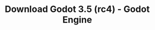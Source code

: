 ---
# Generated by /tools/generators/src/download_archive_generator !!! do not edit by hand !!!
title: 'Download Godot 3.5 (rc4) - Godot Engine'
type: 'download/archive'
name: '3.5'
flavor: 'rc4'
release_date: '2022-06-17T03:00:00-00:00'
release_notes: 'article/release-candidate-godot-3-5-rc-4/'
primaryPlatforms:
  - 'android.apk'
  - 'linux.64'
  - 'macos.universal'
  - 'windows.64'
  - 'linux_server.headless.64'
  - 'web'
  - 'templates'
links:
  android.apk:
    name: 'android.apk'
    title: 'Android'
    caption: 'Universal APK (ARM64 + ARMv7 + x86_64 + x86)'
    tags:
      - 'APK download'
      - 'ARM64/v7'
      - 'x86 (64 & 32 bit)'
    hosts:
      github_builds:
        regular: 'https://github.com/godotengine/godot-builds/releases/download/3.5-rc4/Godot_v3.5-rc4_android_editor.apk'
        mono: '#'
      github:
        regular: 'https://github.com/godotengine/godot/releases/download/3.5-rc4/Godot_v3.5-rc4_android_editor.apk'
        mono: '#'
  linux.64:
    name: 'linux.64'
    title: 'Linux'
    caption: 'Standard (x86_64)'
    tags:
      - '64 bit'
    hosts:
      github_builds:
        regular: 'https://github.com/godotengine/godot-builds/releases/download/3.5-rc4/Godot_v3.5-rc4_x11.64.zip'
        mono: 'https://github.com/godotengine/godot-builds/releases/download/3.5-rc4/Godot_v3.5-rc4_mono_x11_64.zip'
      github:
        regular: 'https://github.com/godotengine/godot/releases/download/3.5-rc4/Godot_v3.5-rc4_x11.64.zip'
        mono: 'https://github.com/godotengine/godot/releases/download/3.5-rc4/Godot_v3.5-rc4_mono_x11_64.zip'
  macos.universal:
    name: 'macos.universal'
    title: 'macOS'
    caption: 'Universal (x86_64 + Apple Silicon)'
    tags:
      - 'Intel/Apple Silicon'
      - '64 bit'
    hosts:
      github_builds:
        regular: 'https://github.com/godotengine/godot-builds/releases/download/3.5-rc4/Godot_v3.5-rc4_osx.universal.zip'
        mono: 'https://github.com/godotengine/godot-builds/releases/download/3.5-rc4/Godot_v3.5-rc4_mono_osx.universal.zip'
      github:
        regular: 'https://github.com/godotengine/godot/releases/download/3.5-rc4/Godot_v3.5-rc4_osx.universal.zip'
        mono: 'https://github.com/godotengine/godot/releases/download/3.5-rc4/Godot_v3.5-rc4_mono_osx.universal.zip'
  windows.64:
    name: 'windows.64'
    title: 'Windows'
    caption: 'Standard (x86_64)'
    tags:
      - '64 bit'
    hosts:
      github_builds:
        regular: 'https://github.com/godotengine/godot-builds/releases/download/3.5-rc4/Godot_v3.5-rc4_win64.exe.zip'
        mono: 'https://github.com/godotengine/godot-builds/releases/download/3.5-rc4/Godot_v3.5-rc4_mono_win64.zip'
      github:
        regular: 'https://github.com/godotengine/godot/releases/download/3.5-rc4/Godot_v3.5-rc4_win64.exe.zip'
        mono: 'https://github.com/godotengine/godot/releases/download/3.5-rc4/Godot_v3.5-rc4_mono_win64.zip'
  linux_server.headless.64:
    name: 'linux_server.headless.64'
    title: 'Linux Server'
    caption: 'Headless (x86_64)'
    tags:
      - '64 bit'
      - 'Headless'
    hosts:
      github_builds:
        regular: 'https://github.com/godotengine/godot-builds/releases/download/3.5-rc4/Godot_v3.5-rc4_linux_headless.64.zip'
        mono: 'https://github.com/godotengine/godot-builds/releases/download/3.5-rc4/Godot_v3.5-rc4_mono_linux_headless_64.zip'
      github:
        regular: 'https://github.com/godotengine/godot/releases/download/3.5-rc4/Godot_v3.5-rc4_linux_headless.64.zip'
        mono: 'https://github.com/godotengine/godot/releases/download/3.5-rc4/Godot_v3.5-rc4_mono_linux_headless_64.zip'
  web:
    name: 'web'
    title: 'Web editor'
    caption: ''
    tags:
      - 'Self-hosted'
      - 'Cross-platform'
    hosts:
      github_builds:
        regular: 'https://github.com/godotengine/godot-builds/releases/download/3.5-rc4/Godot_v3.5-rc4_web_editor.zip'
        mono: '#'
      github:
        regular: 'https://github.com/godotengine/godot/releases/download/3.5-rc4/Godot_v3.5-rc4_web_editor.zip'
        mono: '#'
  linux.32:
    name: 'linux.32'
    title: 'Linux'
    caption: 'Standard (x86)'
    tags:
      - '32 bit'
    hosts:
      github_builds:
        regular: 'https://github.com/godotengine/godot-builds/releases/download/3.5-rc4/Godot_v3.5-rc4_x11.32.zip'
        mono: 'https://github.com/godotengine/godot-builds/releases/download/3.5-rc4/Godot_v3.5-rc4_mono_x11_32.zip'
      github:
        regular: 'https://github.com/godotengine/godot/releases/download/3.5-rc4/Godot_v3.5-rc4_x11.32.zip'
        mono: 'https://github.com/godotengine/godot/releases/download/3.5-rc4/Godot_v3.5-rc4_mono_x11_32.zip'
  windows.32:
    name: 'windows.32'
    title: 'Windows'
    caption: 'Standard (x86)'
    tags:
      - '32 bit'
    hosts:
      github_builds:
        regular: 'https://github.com/godotengine/godot-builds/releases/download/3.5-rc4/Godot_v3.5-rc4_win32.exe.zip'
        mono: 'https://github.com/godotengine/godot-builds/releases/download/3.5-rc4/Godot_v3.5-rc4_mono_win32.zip'
      github:
        regular: 'https://github.com/godotengine/godot/releases/download/3.5-rc4/Godot_v3.5-rc4_win32.exe.zip'
        mono: 'https://github.com/godotengine/godot/releases/download/3.5-rc4/Godot_v3.5-rc4_mono_win32.zip'
  linux_server.64:
    name: 'linux_server.64'
    title: 'Linux Server'
    caption: 'Standard (x86_64)'
    tags:
      - '64 bit'
    hosts:
      github_builds:
        regular: 'https://github.com/godotengine/godot-builds/releases/download/3.5-rc4/Godot_v3.5-rc4_linux_server.64.zip'
        mono: 'https://github.com/godotengine/godot-builds/releases/download/3.5-rc4/Godot_v3.5-rc4_mono_linux_server_64.zip'
      github:
        regular: 'https://github.com/godotengine/godot/releases/download/3.5-rc4/Godot_v3.5-rc4_linux_server.64.zip'
        mono: 'https://github.com/godotengine/godot/releases/download/3.5-rc4/Godot_v3.5-rc4_mono_linux_server_64.zip'
  aar_library:
    name: 'aar_library'
    title: 'AAR library'
    caption: ''
    tags:
      - 'Android plugins'
      - 'Java'
      - 'Kotlin'
    hosts:
      github_builds:
        regular: 'https://github.com/godotengine/godot-builds/releases/download/3.5-rc4/godot-lib.3.5.rc4.release.aar'
        mono: 'https://github.com/godotengine/godot-builds/releases/download/3.5-rc4/godot-lib.3.5.rc4.mono.release.aar'
      github:
        regular: 'https://github.com/godotengine/godot/releases/download/3.5-rc4/godot-lib.3.5.rc4.release.aar'
        mono: 'https://github.com/godotengine/godot/releases/download/3.5-rc4/godot-lib.3.5.rc4.mono.release.aar'
  templates:
    name: 'templates'
    title: 'Export templates'
    caption: ''
    tags:
      - 'Used to export your games to all supported platforms'
    hosts:
      github_builds:
        regular: 'https://github.com/godotengine/godot-builds/releases/download/3.5-rc4/Godot_v3.5-rc4_export_templates.tpz'
        mono: 'https://github.com/godotengine/godot-builds/releases/download/3.5-rc4/Godot_v3.5-rc4_mono_export_templates.tpz'
      github:
        regular: 'https://github.com/godotengine/godot/releases/download/3.5-rc4/Godot_v3.5-rc4_export_templates.tpz'
        mono: 'https://github.com/godotengine/godot/releases/download/3.5-rc4/Godot_v3.5-rc4_mono_export_templates.tpz'
---